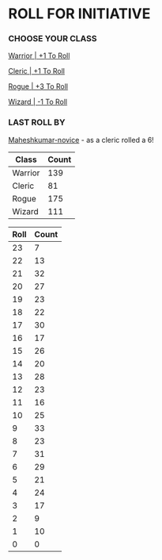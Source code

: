 # ROLL FOR INITIATIVE
### CHOOSE YOUR CLASS

[Warrior | +1 To Roll](https://github.com/benjaminsampica/benjaminsampica/issues/new?title=roll%7Cwarrior&body=Just+click+%27Submit+new+issue%27.)

[Cleric | +1 To Roll](https://github.com/benjaminsampica/benjaminsampica/issues/new?title=roll%7Ccleric&body=Just+click+%27Submit+new+issue%27.)

[Rogue | +3 To Roll](https://github.com/benjaminsampica/benjaminsampica/issues/new?title=roll%7Crogue&body=Just+click+%27Submit+new+issue%27.)

[Wizard | -1 To Roll](https://github.com/benjaminsampica/benjaminsampica/issues/new?title=roll%7Cwizard&body=Just+click+%27Submit+new+issue%27.)
### LAST ROLL BY
[Maheshkumar-novice](https://www.github.com/Maheshkumar-novice) - as a cleric rolled a 6!

|Class|Count|
|-|-|
|Warrior|139|
|Cleric|81|
|Rogue|175|
|Wizard|111|

|Roll|Count|
|-|-|
|23|7
|22|13
|21|32
|20|27
|19|23
|18|22
|17|30
|16|17
|15|26
|14|20
|13|28
|12|23
|11|16
|10|25
|9|33
|8|23
|7|31
|6|29
|5|21
|4|24
|3|17
|2|9
|1|10
|0|0
